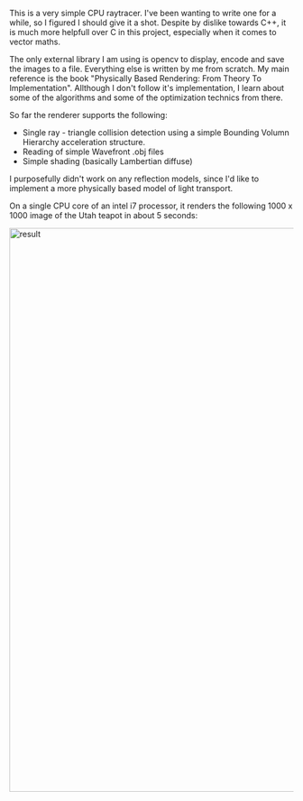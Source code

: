 This is a very simple CPU raytracer. I've been wanting to write one for a while, so I figured I should give it a shot.
Despite by dislike towards C++, it is much more helpfull over C in this project, especially when it comes to vector maths.

The only external library I am using is opencv to display, encode and save the images to a file. Everything else is written by me from scratch.
My main reference is the book "Physically Based Rendering: From Theory To Implementation". Allthough I don't follow it's implementation, I learn about some of the algorithms and some of the optimization technics from there.

So far the renderer supports the following:
- Single ray - triangle collision detection using a simple Bounding Volumn Hierarchy acceleration structure.
- Reading of simple Wavefront .obj files
- Simple shading (basically Lambertian diffuse)

I purposefully didn't work on any reflection models, since I'd like to implement a more physically based model of light transport.

On a single CPU core of an intel i7 processor, it renders the following 1000 x 1000 image of the Utah teapot in about 5 seconds:

<img width="1000" height="1000" alt="result" src="https://github.com/user-attachments/assets/33205b1a-4f93-4699-aeb7-08f5d560ca03" />
